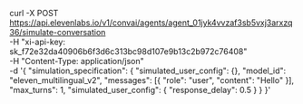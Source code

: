 curl -X POST https://api.elevenlabs.io/v1/convai/agents/agent_01jyk4vvzaf3sb5vxj3arxzq36/simulate-conversation \
 -H "xi-api-key: sk_f72e32da40906b6f3d6c313bc98d107e9b13c2b972c76408" \
 -H "Content-Type: application/json" \
 -d '{
"simulation_specification": {
"simulated_user_config": {},
"model_id": "eleven_multilingual_v2",
"messages": [{ "role": "user", "content": "Hello" }],
"max_turns": 1,
"simulated_user_config": { "response_delay": 0.5 }
}
}'
